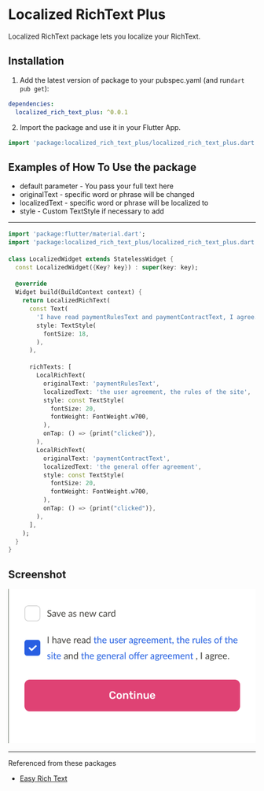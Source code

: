 # Localized RichText Plus

Localized RichText package lets you localize your RichText.

## Installation

1. Add the latest version of package to your pubspec.yaml (and run`dart pub get`):
```yaml
dependencies:
  localized_rich_text_plus: ^0.0.1
```
2. Import the package and use it in your Flutter App.
```dart
import 'package:localized_rich_text_plus/localized_rich_text_plus.dart';
```

## Examples of How To Use the package

- default parameter - You pass your full text here
- originalText - specific word or phrase will be changed
- localizedText - specific word or phrase will be localized to
- style - Custom TextStyle if necessary to add

<hr>


```dart
import 'package:flutter/material.dart';
import 'package:localized_rich_text_plus/localized_rich_text_plus.dart';

class LocalizedWidget extends StatelessWidget {
  const LocalizedWidget({Key? key}) : super(key: key);

  @override
  Widget build(BuildContext context) {
    return LocalizedRichText(
      const Text(
        'I have read paymentRulesText and paymentContractText, I agree.',
        style: TextStyle(
          fontSize: 18,
        ),
      ),

      richTexts: [
        LocalRichText(
          originalText: 'paymentRulesText',
          localizedText: 'the user agreement, the rules of the site',
          style: const TextStyle(
            fontSize: 20,
            fontWeight: FontWeight.w700,
          ),
          onTap: () => {print("clicked")},
        ),
        LocalRichText(
          originalText: 'paymentContractText',
          localizedText: 'the general offer agreement',
          style: const TextStyle(
            fontSize: 20,
            fontWeight: FontWeight.w700,
          ),
          onTap: () => {print("clicked")},
        ),
      ],
    );
  }
}
```

## Screenshot

<img src="https://raw.githubusercontent.com/arahimli/localized_rich_text_plus/main/example/files/screenshot.png">


<hr>
Referenced from these packages

- [Easy Rich Text](https://pub.dev/packages/easy_rich_text)

